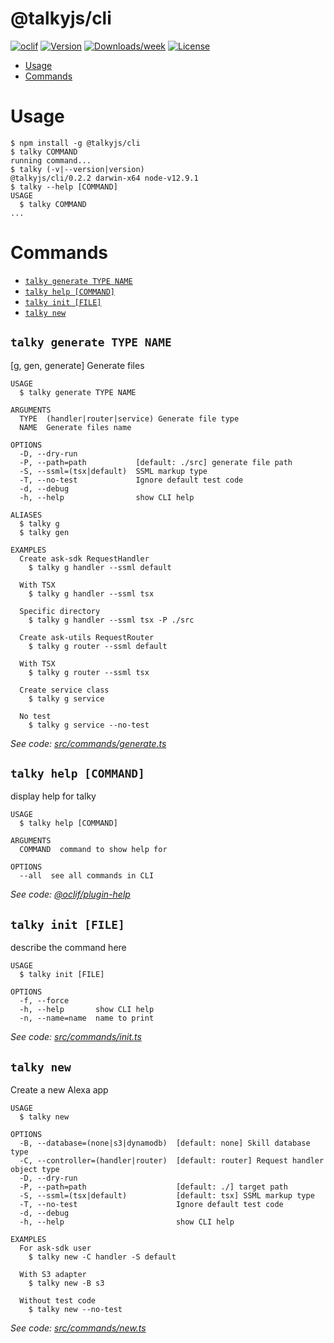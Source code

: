 @talkyjs/cli
============

[![oclif](https://img.shields.io/badge/cli-oclif-brightgreen.svg)](https://oclif.io)
[![Version](https://img.shields.io/npm/v/@talkyjs/cli.svg)](https://npmjs.org/package/@talkyjs/cli)
[![Downloads/week](https://img.shields.io/npm/dw/@talkyjs/cli.svg)](https://npmjs.org/package/@talkyjs/cli)
[![License](https://img.shields.io/npm/l/@talkyjs/cli.svg)](https://github.com/ask-utils/talkyjs-cli/ask-utils/talkyjs-cli/blob/master/package.json)

<!-- toc -->
* [Usage](#usage)
* [Commands](#commands)
<!-- tocstop -->
# Usage
<!-- usage -->
```sh-session
$ npm install -g @talkyjs/cli
$ talky COMMAND
running command...
$ talky (-v|--version|version)
@talkyjs/cli/0.2.2 darwin-x64 node-v12.9.1
$ talky --help [COMMAND]
USAGE
  $ talky COMMAND
...
```
<!-- usagestop -->
# Commands
<!-- commands -->
* [`talky generate TYPE NAME`](#talky-generate-type-name)
* [`talky help [COMMAND]`](#talky-help-command)
* [`talky init [FILE]`](#talky-init-file)
* [`talky new`](#talky-new)

## `talky generate TYPE NAME`

[g, gen, generate] Generate files

```
USAGE
  $ talky generate TYPE NAME

ARGUMENTS
  TYPE  (handler|router|service) Generate file type
  NAME  Generate files name

OPTIONS
  -D, --dry-run
  -P, --path=path           [default: ./src] generate file path
  -S, --ssml=(tsx|default)  SSML markup type
  -T, --no-test             Ignore default test code
  -d, --debug
  -h, --help                show CLI help

ALIASES
  $ talky g
  $ talky gen

EXAMPLES
  Create ask-sdk RequestHandler
    $ talky g handler --ssml default

  With TSX 
    $ talky g handler --ssml tsx

  Specific directory 
    $ talky g handler --ssml tsx -P ./src

  Create ask-utils RequestRouter
    $ talky g router --ssml default

  With TSX 
    $ talky g router --ssml tsx

  Create service class 
    $ talky g service

  No test 
    $ talky g service --no-test
```

_See code: [src/commands/generate.ts](https://github.com/ask-utils/talkyjs-cli/blob/v0.2.2/src/commands/generate.ts)_

## `talky help [COMMAND]`

display help for talky

```
USAGE
  $ talky help [COMMAND]

ARGUMENTS
  COMMAND  command to show help for

OPTIONS
  --all  see all commands in CLI
```

_See code: [@oclif/plugin-help](https://github.com/oclif/plugin-help/blob/v3.1.0/src/commands/help.ts)_

## `talky init [FILE]`

describe the command here

```
USAGE
  $ talky init [FILE]

OPTIONS
  -f, --force
  -h, --help       show CLI help
  -n, --name=name  name to print
```

_See code: [src/commands/init.ts](https://github.com/ask-utils/talkyjs-cli/blob/v0.2.2/src/commands/init.ts)_

## `talky new`

Create a new Alexa app

```
USAGE
  $ talky new

OPTIONS
  -B, --database=(none|s3|dynamodb)  [default: none] Skill database type
  -C, --controller=(handler|router)  [default: router] Request handler object type
  -D, --dry-run
  -P, --path=path                    [default: ./] target path
  -S, --ssml=(tsx|default)           [default: tsx] SSML markup type
  -T, --no-test                      Ignore default test code
  -d, --debug
  -h, --help                         show CLI help

EXAMPLES
  For ask-sdk user
    $ talky new -C handler -S default

  With S3 adapter
    $ talky new -B s3

  Without test code
    $ talky new --no-test
```

_See code: [src/commands/new.ts](https://github.com/ask-utils/talkyjs-cli/blob/v0.2.2/src/commands/new.ts)_
<!-- commandsstop -->
